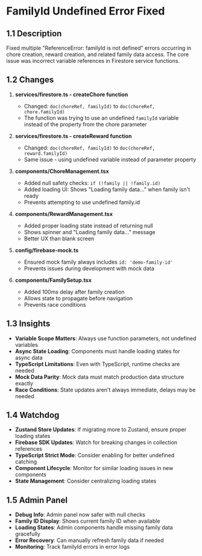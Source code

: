 # FamilyId Undefined Error Fixed

## 1.1 Description
Fixed multiple "ReferenceError: familyId is not defined" errors occurring in chore creation, reward creation, and related family data access. The core issue was incorrect variable references in Firestore service functions.

## 1.2 Changes
1. **services/firestore.ts - createChore function**
   - Changed: `doc(choreRef, familyId)` to `doc(choreRef, chore.familyId)`
   - The function was trying to use an undefined `familyId` variable instead of the property from the chore parameter

2. **services/firestore.ts - createReward function**
   - Changed: `doc(choreRef, familyId)` to `doc(choreRef, reward.familyId)`
   - Same issue - using undefined variable instead of parameter property

3. **components/ChoreManagement.tsx**
   - Added null safety checks: `if (!family || !family.id)`
   - Added loading UI: Shows "Loading family data..." when family isn't ready
   - Prevents attempting to use undefined family.id

4. **components/RewardManagement.tsx**
   - Added proper loading state instead of returning null
   - Shows spinner and "Loading family data..." message
   - Better UX than blank screen

5. **config/firebase-mock.ts**
   - Ensured mock family always includes `id: 'demo-family-id'`
   - Prevents issues during development with mock data

6. **components/FamilySetup.tsx**
   - Added 100ms delay after family creation
   - Allows state to propagate before navigation
   - Prevents race conditions

## 1.3 Insights
- **Variable Scope Matters**: Always use function parameters, not undefined variables
- **Async State Loading**: Components must handle loading states for async data
- **TypeScript Limitations**: Even with TypeScript, runtime checks are needed
- **Mock Data Parity**: Mock data must match production data structure exactly
- **Race Conditions**: State updates aren't always immediate, delays may be needed

## 1.4 Watchdog
- **Zustand Store Updates**: If migrating more to Zustand, ensure proper loading states
- **Firebase SDK Updates**: Watch for breaking changes in collection references
- **TypeScript Strict Mode**: Consider enabling for better undefined catching
- **Component Lifecycle**: Monitor for similar loading issues in new components
- **State Management**: Consider centralizing loading states

## 1.5 Admin Panel
- **Debug Info**: Admin panel now safer with null checks
- **Family ID Display**: Shows current family ID when available
- **Loading States**: Admin components handle missing family data gracefully
- **Error Recovery**: Can manually refresh family data if needed
- **Monitoring**: Track familyId errors in error logs